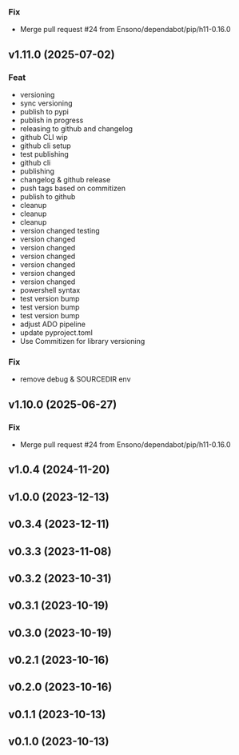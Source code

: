 ### Fix

- Merge pull request #24 from Ensono/dependabot/pip/h11-0.16.0

## v1.11.0 (2025-07-02)

### Feat

- versioning
- sync versioning
- publish to pypi
- publish in progress
- releasing to github and changelog
- github CLI wip
- github cli setup
- test publishing
- github cli
- publishing
- changelog & github release
- push tags based on commitizen
- publish to github
- cleanup
- cleanup
- cleanup
- version changed testing
- version changed
- version changed
- version changed
- version changed
- version changed
- version changed
- powershell syntax
- test version bump
- test version bump
- test version bump
- adjust ADO pipeline
- update pyproject.toml
- Use Commitizen for library versioning

### Fix

- remove debug & SOURCEDIR env

## v1.10.0 (2025-06-27)

### Fix

- Merge pull request #24 from Ensono/dependabot/pip/h11-0.16.0

## v1.0.4 (2024-11-20)

## v1.0.0 (2023-12-13)

## v0.3.4 (2023-12-11)

## v0.3.3 (2023-11-08)

## v0.3.2 (2023-10-31)

## v0.3.1 (2023-10-19)

## v0.3.0 (2023-10-19)

## v0.2.1 (2023-10-16)

## v0.2.0 (2023-10-16)

## v0.1.1 (2023-10-13)

## v0.1.0 (2023-10-13)

